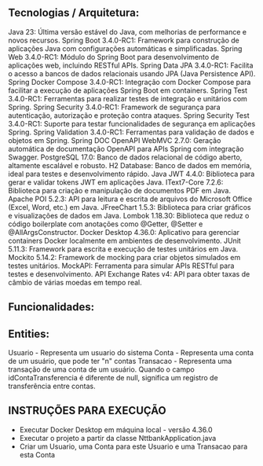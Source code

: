 ## Tecnologias / Arquitetura:

Java 23: Última versão estável do Java, com melhorias de performance e novos recursos.
Spring Boot 3.4.0-RC1: Framework para construção de aplicações Java com configurações automáticas e simplificadas.
Spring Web 3.4.0-RC1: Módulo do Spring Boot para desenvolvimento de aplicações web, incluindo RESTful APIs.
Spring Data JPA 3.4.0-RC1: Facilita o acesso a bancos de dados relacionais usando JPA (Java Persistence API).
Spring Docker Compose 3.4.0-RC1: Integração com Docker Compose para facilitar a execução de aplicações Spring Boot em containers.
Spring Test 3.4.0-RC1: Ferramentas para realizar testes de integração e unitários com Spring.
Spring Security 3.4.0-RC1: Framework de segurança para autenticação, autorização e proteção contra ataques.
Spring Security Test 3.4.0-RC1: Suporte para testar funcionalidades de segurança em aplicações Spring.
Spring Validation 3.4.0-RC1: Ferramentas para validação de dados e objetos em Spring.
Spring DOC OpenAPI WebMVC 2.7.0: Geração automática de documentação OpenAPI para APIs Spring com integração Swagger.
PostgreSQL 17.0: Banco de dados relacional de código aberto, altamente escalável e robusto.
H2 Database: Banco de dados em memória, ideal para testes e desenvolvimento rápido.
Java JWT 4.4.0: Biblioteca para gerar e validar tokens JWT em aplicações Java.
IText7-Core 7.2.6: Biblioteca para criação e manipulação de documentos PDF em Java.
Apache POI 5.2.3: API para leitura e escrita de arquivos do Microsoft Office (Excel, Word, etc.) em Java.
JFreeChart 1.5.3: Biblioteca para criar gráficos e visualizações de dados em Java.
Lombok 1.18.30: Biblioteca que reduz o código boilerplate com anotações como @Getter, @Setter e @AllArgsConstructor.
Docker Desktop 4.36.0: Aplicativo para gerenciar containers Docker localmente em ambientes de desenvolvimento.
JUnit 5.11.3: Framework para escrita e execução de testes unitários em Java.
Mockito 5.14.2: Framework de mocking para criar objetos simulados em testes unitários.
MockAPI: Ferramenta para simular APIs RESTful para testes e desenvolvimento.
API Exchange Rates v4: API para obter taxas de câmbio de várias moedas em tempo real.

## Funcionalidades:


## Entities: 

Usuario - Representa um usuario do sistema
Conta - Representa uma conta de um usuário, que pode ter "n" contas
Transacao - Representa uma transação de uma conta de um usuário. Quando o campo idContaTransferencia é diferente de null, significa um registro de transferência entre contas.

## INSTRUÇÕES PARA EXECUÇÃO

- Executar Docker Desktop em máquina local - versão 4.36.0
- Executar o projeto a partir da classe NttbankApplication.java
- Criar um Usuario, uma Conta para este Usuario e uma Transacao para esta Conta